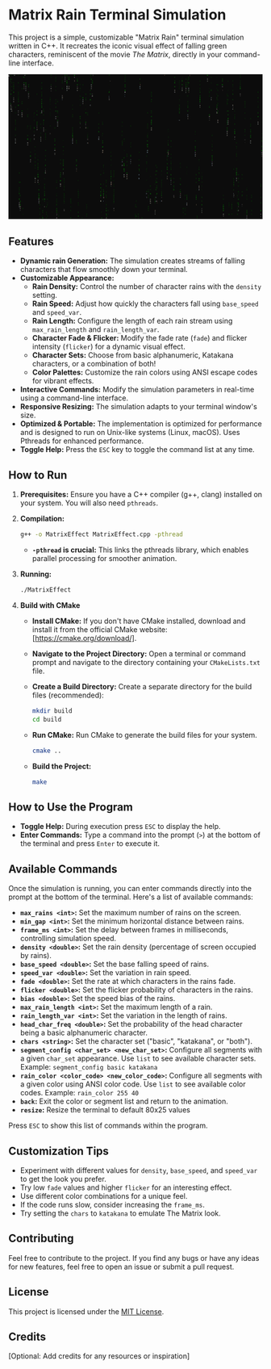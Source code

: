# Matrix Rain Terminal Simulation

This project is a simple, customizable "Matrix Rain" terminal simulation written in C++. It recreates the iconic visual effect of falling green characters, reminiscent of the movie *The Matrix*, directly in your command-line interface.

![Matrix Rain Screenshot](Images/Image.png)

## Features

*   **Dynamic rain Generation:** The simulation creates streams of falling characters that flow smoothly down your terminal.
*   **Customizable Appearance:**
    *   **Rain Density:** Control the number of character rains with the `density` setting.
    *   **Rain Speed:** Adjust how quickly the characters fall using `base_speed` and `speed_var`.
    *   **Rain Length:** Configure the length of each rain stream using `max_rain_length` and `rain_length_var`.
    *   **Character Fade & Flicker:** Modify the fade rate (`fade`) and flicker intensity (`flicker`) for a dynamic visual effect.
    *   **Character Sets:** Choose from basic alphanumeric, Katakana characters, or a combination of both!
    *   **Color Palettes:** Customize the rain colors using ANSI escape codes for vibrant effects.
*   **Interactive Commands:** Modify the simulation parameters in real-time using a command-line interface.
*   **Responsive Resizing:** The simulation adapts to your terminal window's size.
*   **Optimized & Portable:** The implementation is optimized for performance and is designed to run on Unix-like systems (Linux, macOS). Uses Pthreads for enhanced performance.
*   **Toggle Help:** Press the `ESC` key to toggle the command list at any time.

## How to Run

1.  **Prerequisites:** Ensure you have a C++ compiler (g++, clang) installed on your system. You will also need `pthreads`.

2.  **Compilation:**

    ```bash
    g++ -o MatrixEffect MatrixEffect.cpp -pthread
    ```
    *   **`-pthread` is crucial:**  This links the pthreads library, which enables parallel processing for smoother animation.

3.  **Running:**

    ```bash
    ./MatrixEffect
    ```

4.  **Build with CMake**
    *   **Install CMake:** If you don't have CMake installed, download and install it from the official CMake website: \[https://cmake.org/download/].
    *   **Navigate to the Project Directory:** Open a terminal or command prompt and navigate to the directory containing your `CMakeLists.txt` file.
    *   **Create a Build Directory:** Create a separate directory for the build files (recommended):

        ```bash
        mkdir build
        cd build
        ```

    *   **Run CMake:** Run CMake to generate the build files for your system.

        ```bash
        cmake ..
        ```

    *   **Build the Project:**

        ```bash
        make
        ```

## How to Use the Program
*   **Toggle Help:** During execution press `ESC` to display the help.
*   **Enter Commands:** Type a command into the prompt (`>`) at the bottom of the terminal and press `Enter` to execute it.

## Available Commands

Once the simulation is running, you can enter commands directly into the prompt at the bottom of the terminal. Here's a list of available commands:

*   **`max_rains <int>`:** Set the maximum number of rains on the screen.
*   **`min_gap <int>`:** Set the minimum horizontal distance between rains.
*   **`frame_ms <int>`:** Set the delay between frames in milliseconds, controlling simulation speed.
*   **`density <double>`:** Set the rain density (percentage of screen occupied by rains).
*   **`base_speed <double>`:** Set the base falling speed of rains.
*   **`speed_var <double>`:** Set the variation in rain speed.
*   **`fade <double>`:** Set the rate at which characters in the rains fade.
*   **`flicker <double>`:** Set the flicker probability of characters in the rains.
*   **`bias <double>`:** Set the speed bias of the rains.
*   **`max_rain_length <int>`:** Set the maximum length of a rain.
*   **`rain_length_var <int>`:** Set the variation in the length of rains.
*   **`head_char_freq <double>`:** Set the probability of the head character being a basic alphanumeric character.
*   **`chars <string>`:** Set the character set ("basic", "katakana", or "both").
*   **`segment_config <char_set> <new_char_set>`:** Configure all segments with a given `char_set` appearance. Use `list` to see available character sets.  Example: `segment_config basic katakana`
*   **`rain_color <color_code> <new_color_code>`:** Configure all segments with a given color using ANSI color code. Use `list` to see available color codes. Example: `rain_color 255 40`
*   **`back`:** Exit the color or segment list and return to the animation.
*   **`resize`:** Resize the terminal to default 80x25 values

Press `ESC` to show this list of commands within the program.

## Customization Tips

*   Experiment with different values for `density`, `base_speed`, and `speed_var` to get the look you prefer.
*   Try low `fade` values and higher `flicker` for an interesting effect.
*   Use different color combinations for a unique feel.
*   If the code runs slow, consider increasing the `frame_ms`.
*   Try setting the `chars` to `katakana` to emulate The Matrix look.

## Contributing

Feel free to contribute to the project. If you find any bugs or have any ideas for new features, feel free to open an issue or submit a pull request.

## License

This project is licensed under the [MIT License](link-to-your-license).

## Credits

[Optional: Add credits for any resources or inspiration]